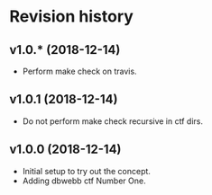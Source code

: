 Revision history
===================



v1.0.* (2018-12-14)
-------------------

* Perform make check on travis.



v1.0.1 (2018-12-14)
-------------------

* Do not perform make check recursive in ctf dirs.



v1.0.0 (2018-12-14)
-------------------

* Initial setup to try out the concept.
* Adding dbwebb ctf Number One.
